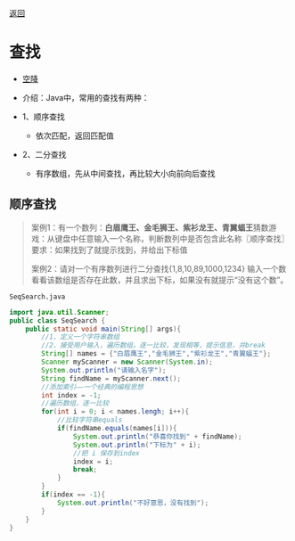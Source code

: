 <meta name="viewport" content="width=device-width, initial-scale=1.0, viewport-fit=cover">

[返回](数组、排序和查找.md)

# 查找
- [空降](https://www.bilibili.com/video/BV1fh411y7R8?t=0.7&p=175)

- 介绍：Java中，常用的查找有两种：
- 1、顺序查找
  - 依次匹配，返回匹配值 
- 2、二分查找
  - 有序数组，先从中间查找，再比较大小向前向后查找

## 顺序查找 

> 案例1：有一个数列：**白眉鹰王、金毛狮王、紫衫龙王、青翼蝠王**猜数游戏：从键盘中任意输入一个名称，判断数列中是否包含此名称〖顺序查找〗  
> 要求：如果找到了就提示找到，并给出下标值  
> 
>案例2：请对一个有序数列进行二分查找{1,8,10,89,1000,1234} 输入一个数看看该数组是否存在此数，并且求出下标，如果没有就提示“没有这个数”。

`SeqSearch.java`
```java
import java.util.Scanner;
public class SeqSearch {
    public static void main(String[] args){
        //1、定义一个字符串数组
        //2、接受用户输入，遍历数组，逐一比较，发现相等，提示信息，并break
        String[] names = {"白眉鹰王","金毛狮王","紫衫龙王","青翼蝠王"};
        Scanner myScanner = new Scanner(System.in);
        System.out.println("请输入名字");
        String findName = myScanner.next();
        //添加索引——一个经典的编程思想
        int index = -1;
        //遍历数组，逐一比较
        for(int i = 0; i < names.lengh; i++){
            //比较字符串equals
            if(findName.equals(names[i])){
                System.out.println("恭喜你找到" + findName);
                System.out.println("下标为" + i);
                //把 i 保存到index
                index = i;
                break;
            }
        }
        if(index == -1){
            System.out.println("不好意思，没有找到");
        }
    }
}

```

